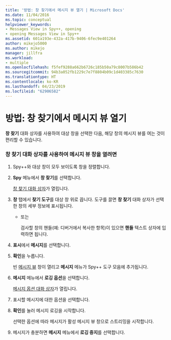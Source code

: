 ```yaml
---
title: '방법: 창 찾기에서 메시지 뷰 열기 | Microsoft Docs'
ms.date: 11/04/2016
ms.topic: conceptual
helpviewer_keywords:
- Messages View in Spy++, opening
- opening Messages View in Spy++
ms.assetid: 601a193e-432a-417b-9406-6fec9e401264
author: mikejo5000
ms.author: mikejo
manager: jillfra
ms.workload:
- multiple
ms.openlocfilehash: f5fef9288a662b6726c185b50a79c8007b586b42
ms.sourcegitcommit: 94b3a052fb1229c7e7f8804b09c1d403385c7630
ms.translationtype: HT
ms.contentlocale: ko-KR
ms.lasthandoff: 04/23/2019
ms.locfileid: "62906582"
---
```

# <a name="how-to-open-messages-view-from-find-window"></a>방법: 창 찾기에서 메시지 뷰 열기
**창 찾기** 대화 상자를 사용하여 대상 창을 선택한 다음, 해당 창의 메시지 뷰를 여는 것이 편리할 수 있습니다.

### <a name="to-open-a-messages-view-window-using-the-find-window-dialog-box"></a>창 찾기 대화 상자를 사용하여 메시지 뷰 창을 열려면

1. Spy++와 대상 창이 모두 보이도록 창을 정렬합니다.

2. **Spy** 메뉴에서 **창 찾기**를 선택합니다.

    [창 찾기 대화 상자](../debugger/find-window-dialog-box.md)가 열립니다.

3. **창** 탭에서 **찾기 도구**를 대상 창 위로 끕니다. 도구를 끌면 **창 찾기** 대화 상자가 선택한 창의 세부 정보에 표시됩니다.

   - 또는

     검사할 창의 핸들(예: 디버거에서 복사한 항목)이 있으면 **핸들** 텍스트 상자에 입력하면 됩니다.

4. **표시**에서 **메시지**를 선택합니다.

5. **확인**을 누릅니다.

    빈 [메시지 뷰](../debugger/messages-view.md) 창이 열리고 **메시지** 메뉴가 Spy++ 도구 모음에 추가됩니다.

6. **메시지** 메뉴에서 **로깅 옵션**을 선택합니다.

    [메시지 옵션 대화 상자](../debugger/message-options-dialog-box.md)가 열립니다.

7. 표시할 메시지에 대한 옵션을 선택합니다.

8. **확인**를 눌러 메시지 로깅을 시작합니다.

    선택한 옵션에 따라 메시지가 활성 메시지 뷰 창으로 스트리밍을 시작합니다.

9. 메시지가 충분하면 **메시지** 메뉴에서 **로깅 중지**를 선택합니다.
